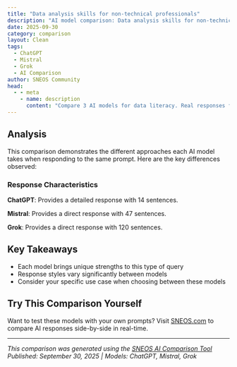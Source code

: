 ```yaml
---
title: "Data analysis skills for non-technical professionals"
description: "AI model comparison: Data analysis skills for non-technical professionals..."
date: 2025-09-30
category: comparison
layout: Clean
tags:
  - ChatGPT
  - Mistral
  - Grok
  - AI Comparison
author: SNEOS Community
head:
  - - meta
    - name: description
      content: "Compare 3 AI models for data literacy. Real responses from ChatGPT, Mistral, Grok with detailed analysis."
---
```


<ChatComparison
  title="Data analysis skills for non-technical professionals"
  prompt="Data analysis skills for non-technical professionals"
  :responses='{
    "ChatGPT": "Certainly! Here are some essential data analysis skills tailored for non-technical professionals:\n\n1. **Understanding Data Basics**  \n   - Types of data (quantitative vs. qualitative)  \n   - Data sources and collection methods  \n   - Importance of data quality and cleaning\n\n2. **Excel and Spreadsheet Proficiency**  \n   - Basic formulas (SUM, AVERAGE, COUNT)  \n   - Data sorting and filtering  \n   - Pivot tables for summarizing data  \n   - Conditional formatting for visualization\n\n3. **Data Visualization**  \n   - Creating charts and graphs (bar, line, pie charts)  \n   - Choosing the right visualization for data  \n   - Using tools like Microsoft Excel, Google Sheets, or Tableau Public\n\n4. **Basic Statistical Concepts**  \n   - Mean, median, mode  \n   - Understanding variance and standard deviation  \n   - Simple correlation concepts (relationship between variables)\n\n5. **Interpreting Data**  \n   - Identifying trends and patterns  \n   - Drawing meaningful conclusions  \n   - Understanding the difference between correlation and causation\n\n6. **Using Data to Support Decisions**  \n   - Formulating questions to guide analysis  \n   - Presenting findings in a clear, concise manner  \n   - Storytelling with data for stakeholders\n\n7. **Familiarity with Data Tools (Optional by Interest)**  \n   - Introduction to user-friendly tools like Google Data Studio or Power BI  \n   - Basic knowledge of data querying using intuitive interfaces (e.g., SQL basics, if interested)\n\n8. **Critical Thinking and Problem Solving**  \n   - Questioning data sources and methodology  \n   - Identifying biases or errors  \n   - Evaluating the relevance and reliability of data\n\nIf you\u0027re a non-technical professional looking to improve data analysis skills, starting with Excel and data visualization is often the most practical and impactful. Would you like recommendations on courses or resources to get started?",
    "Mistral": "Data analysis skills are increasingly important for non-technical professionals to make informed decisions, identify trends, and improve business outcomes. Here are some key data analysis skills that can be beneficial for non-technical professionals:\n\n### 1. **Basic Statistical Knowledge**\n   - **Understanding Descriptive Statistics:** Mean, median, mode, standard deviation, and variance.\n   - **Basic Probability Concepts:** Understanding the likelihood of events.\n   - **Correlation and Regression:** Basic understanding of relationships between variables.\n\n### 2. **Data Visualization**\n   - **Tools:** Familiarity with tools like Excel, Tableau, Power BI, or Google Data Studio.\n   - **Creating Charts and Graphs:** Bar charts, line graphs, pie charts, scatter plots, and heat maps.\n   - **Interpreting Visualizations:** Ability to read and interpret data visualizations effectively.\n\n### 3. **Data Cleaning and Preparation**\n   - **Identifying and Handling Missing Data:** Techniques for dealing with missing or incomplete data.\n   - **Data Normalization:** Standardizing data to ensure consistency.\n   - **Data Transformation:** Converting data into a usable format.\n\n### 4. **Excel Proficiency**\n   - **Basic Functions:** SUM, AVERAGE, COUNT, etc.\n   - **Advanced Functions:** VLOOKUP, HLOOKUP, Pivot Tables, and Conditional Formatting.\n   - **Data Analysis Tools:** Using Excel\u0027s built-in data analysis tools.\n\n### 5. **Critical Thinking and Problem-Solving**\n   - **Asking the Right Questions:** Formulating hypotheses and identifying key metrics.\n   - **Analyzing Trends:** Identifying patterns and trends in data.\n   - **Drawing Conclusions:** Making data-driven decisions based on analysis.\n\n### 6. **Communication Skills**\n   - **Presenting Data:** Effectively communicating findings to stakeholders.\n   - **Storytelling with Data:** Creating compelling narratives around data insights.\n   - **Report Writing:** Writing clear and concise reports.\n\n### 7. **Understanding of Business Metrics**\n   - **Key Performance Indicators (KPIs):** Identifying and tracking relevant KPIs.\n   - **Return on Investment (ROI):** Understanding and calculating ROI.\n   - **Customer Lifetime Value (CLV):** Measuring the value of a customer over time.\n\n### 8. **Basic Programming Skills (Optional)**\n   - **Python or R:** Basic knowledge can be helpful for more advanced analysis.\n   - **SQL:** Basic queries for data retrieval and manipulation.\n\n### 9. **Ethical Considerations**\n   - **Data Privacy:** Understanding the importance of data privacy and ethical considerations.\n   - **Bias in Data:** Recognizing and mitigating biases in data analysis.\n\n### 10. **Continuous Learning**\n   - **Staying Updated:** Keeping up with the latest trends and tools in data analysis.\n   - **Online Courses and Certifications:** Taking courses on platforms like Coursera, edX, or LinkedIn Learning.\n\n### Practical Tips for Non-Technical Professionals:\n1. **Start Small:** Begin with basic Excel functions and gradually move to more complex tools.\n2. **Use Real Data:** Practice with real-world data to gain practical experience.\n3. **Collaborate:** Work with data analysts or IT professionals to understand their processes.\n4. **Join Communities:** Participate in online forums, webinars, and workshops related to data analysis.\n\nBy developing these skills, non-technical professionals can enhance their decision-making capabilities and contribute more effectively to their organizations.",
    "Grok": "Data analysis skills are increasingly valuable for non-technical professionals across industries, as data-driven decision-making becomes essential in roles like marketing, HR, operations, and more. While non-technical professionals may not need to dive into complex programming or statistical modeling, they can still develop practical data analysis skills to interpret, manage, and leverage data effectively. Below are key data analysis skills for non-technical professionals, along with tips on how to build and apply them.\n\n---\n\n### **1. Understanding Data Basics**\n- **What it is**: Grasping fundamental concepts like data types (quantitative vs. qualitative), data sources, and basic metrics (e.g., averages, percentages).\n- **Why it matters**: This foundational knowledge helps in interpreting reports and identifying relevant data for decision-making.\n- **How to develop**:\n  - Take introductory online courses on data literacy (e.g., Coursera, LinkedIn Learning).\n  - Learn key terms like mean, median, mode, trends, and correlations.\n  - Familiarize yourself with common business metrics in your field (e.g., sales conversion rates, employee turnover rates).\n\n**Practical Application**: Use data terminology confidently in discussions and ask relevant questions when presented with data reports.\n\n---\n\n### **2. Data Interpretation and Critical Thinking**\n- **What it is**: The ability to read charts, graphs, and reports, and draw meaningful insights or identify trends and anomalies.\n- **Why it matters**: Non-technical roles often involve reviewing data summaries (e.g., sales dashboards or customer feedback reports) and making decisions based on them.\n- **How to develop**:\n  - Practice reading visualizations like bar charts, line graphs, and pie charts to understand what they represent.\n  - Learn to question data: Is it complete? Are there biases? Does it align with other sources?\n  - Use free tools like Google Data Studio to explore real-world data visualizations.\n\n**Practical Application**: Analyze a monthly performance report to identify underperforming areas and suggest improvements.\n\n---\n\n### **3. Proficiency in Spreadsheet Tools (e.g., Excel, Google Sheets)**\n- **What it is**: Using basic spreadsheet functionalities like sorting, filtering, creating pivot tables, and applying simple formulas.\n- **Why it matters**: Spreadsheets are widely used for organizing and analyzing small to medium datasets in non-technical roles.\n- **How to develop**:\n  - Learn basic Excel/Google Sheets functions like SUM, AVERAGE, VLOOKUP, and IF statements through tutorials on YouTube or platforms like Udemy.\n  - Practice creating pivot tables to summarize and analyze data.\n  - Explore templates for budgeting, project tracking, or sales data to understand common use cases.\n\n**Practical Application**: Use Excel to track project budgets, calculate growth percentages, or summarize survey results.\n\n---\n\n### **4. Data Visualization Basics**\n- **What it is**: Creating and understanding simple visual representations of data (e.g., graphs, charts) to communicate insights effectively.\n- **Why it matters**: Visuals make complex data accessible and persuasive in presentations or reports.\n- **How to develop**:\n  - Use tools like Canva, Google Charts, or Excel to create basic visuals.\n  - Learn best practices for visualization (e.g., avoiding cluttered charts, choosing the right chart type for the data).\n  - Study examples of effective data storytelling in business contexts.\n\n**Practical Application**: Create a bar chart in Excel to show quarterly sales trends and present it in a team meeting.\n\n---\n\n### **5. Problem-Solving with Data**\n- **What it is**: Using data to identify problems, uncover opportunities, and support decisions.\n- **Why it matters**: Non-technical professionals often need to justify recommendations or solve business challenges with evidence.\n- **How to develop**:\n  - Practice breaking down a business question into measurable components (e.g., \u201CWhy are sales dropping?\u201D \u2192 Look at regional data, product performance, etc.).\n  - Use case studies or real-world scenarios to practice connecting data to solutions.\n  - Collaborate with data teams to understand how they approach problem-solving.\n\n**Practical Application**: Use customer feedback data to identify common pain points and propose a targeted solution.\n\n---\n\n### **6. Familiarity with Data Tools for Non-Technical Users**\n- **What it is**: Using user-friendly data tools designed for non-technical professionals, such as Power BI (basic dashboards), Tableau Public, or Google Analytics.\n- **Why it matters**: These tools provide accessible ways to explore and visualize data without coding knowledge.\n- **How to develop**:\n  - Start with free or beginner-friendly versions of tools like Google Analytics (for website data) or Power BI.\n  - Watch tutorials specific to your role (e.g., Google Analytics for marketers).\n  - Experiment with sample datasets to build confidence.\n\n**Practical Application**: Use Google Analytics to monitor website traffic trends and report key metrics to your team.\n\n---\n\n### **7. Data Storytelling and Communication**\n- **What it is**: Presenting data insights in a clear, compelling way to influence stakeholders or drive action.\n- **Why it matters**: Non-technical professionals often act as a bridge between data teams and business leaders, translating numbers into actionable narratives.\n- **How to develop**:\n  - Practice summarizing key points from a dataset (e.g., \u201CSales dropped 10% due to lower demand in Q3\u201D).\n  - Use frameworks like the \u201CWhat? So What? Now What?\u201D model to structure findings (What happened? Why does it matter? What should we do?).\n  - Take courses on data storytelling (e.g., on LinkedIn Learning).\n\n**Practical Application**: Prepare a short presentation for management that uses data to recommend a new marketing strategy.\n\n---\n\n### **8. Data Ethics and Privacy Awareness**\n- **What it is**: Understanding the importance of handling data responsibly, respecting privacy laws (e.g., GDPR, CCPA), and avoiding bias.\n- **Why it matters**: Mishandling data can lead to legal or reputational risks, and ethical considerations are critical in all roles.\n- **How to develop**:\n  - Learn the basics of data privacy regulations relevant to your region or industry.\n  - Be cautious about sharing sensitive data and always anonymize personal information when possible.\n  - Read case studies on data misuse to understand potential pitfalls.\n\n**Practical Application**: Ensure customer data in a report is anonymized before sharing it with external partners.\n\n---\n\n### **9. Collaboration with Technical Teams**\n- **What it is**: Effectively communicating needs and understanding outputs when working with data analysts, scientists, or IT teams.\n- **Why it matters**: Non-technical professionals often rely on technical teams to process data, so clear communication ensures better outcomes.\n- **How to develop**:\n  - Learn to articulate what data or insights you need (e.g., \u201CI need monthly sales by region for the last year\u201D).\n  - Ask questions about technical outputs to build understanding (e.g., \u201CWhat does this correlation mean for our strategy?\u201D).\n  - Attend cross-functional meetings or workshops to observe how data teams operate.\n\n**Practical Application**: Collaborate with a data analyst to refine a customer segmentation report for a marketing campaign.\n\n---\n\n### **Resources for Learning Data Analysis Skills**\n- **Online Courses**: \n  - Coursera: \u201CExcel Skills for Business\u201D (Macquarie University)\n  - LinkedIn Learning: \u201CData Fluency: Exploring and Describing Data\u201D\n  - edX: \u201CData Literacy Fundamentals\u201D\n- **Free Tools**: Google Sheets, Google Data Studio, Canva (for visualizations)\n- **Books**: \n  - \u201CData Literacy: A User\u2019s Guide\u201D by David Herzog\n  - \u201CStorytelling with Data\u201D by Cole Nussbaumer Knaflic\n- **Communities**: Join forums like Reddit\u2019s r/dataanalysis or local meetups to learn from peers.\n\n---\n\n### **Tips for Non-Technical Professionals**\n1. **Start Small**: Focus on one skill (e.g., Excel) and gradually build on it.\n2. **Leverage Your Domain Knowledge**: Combine industry expertise with data insights to create unique value (e.g., using sales data to improve client relationships).\n3. **Practice Regularly**: Use real data from your job (if permitted) to solve actual business problems.\n4. **Ask for Help**: Don\u2019t hesitate to seek guidance from data-savvy colleagues or take advantage of internal training programs.\n\nBy developing these skills, non-technical professionals can confidently engage with data, contribute to data-driven decisions, and enhance their career prospects in an increasingly data-centric world."
  }'
  published-date="12:07"
/>

## Analysis

This comparison demonstrates the different approaches each AI model takes when responding to the same prompt. Here are the key differences observed:

### Response Characteristics

**ChatGPT**: Provides a detailed response with 14 sentences. 

**Mistral**: Provides a direct response with 47 sentences. 

**Grok**: Provides a direct response with 120 sentences. 

## Key Takeaways

- Each model brings unique strengths to this type of query
- Response styles vary significantly between models
- Consider your specific use case when choosing between these models

## Try This Comparison Yourself

Want to test these models with your own prompts? Visit [SNEOS.com](https://sneos.com) to compare AI responses side-by-side in real-time.

---

*This comparison was generated using the [SNEOS AI Comparison Tool](https://sneos.com)*
*Published: September 30, 2025 | Models: ChatGPT, Mistral, Grok*
